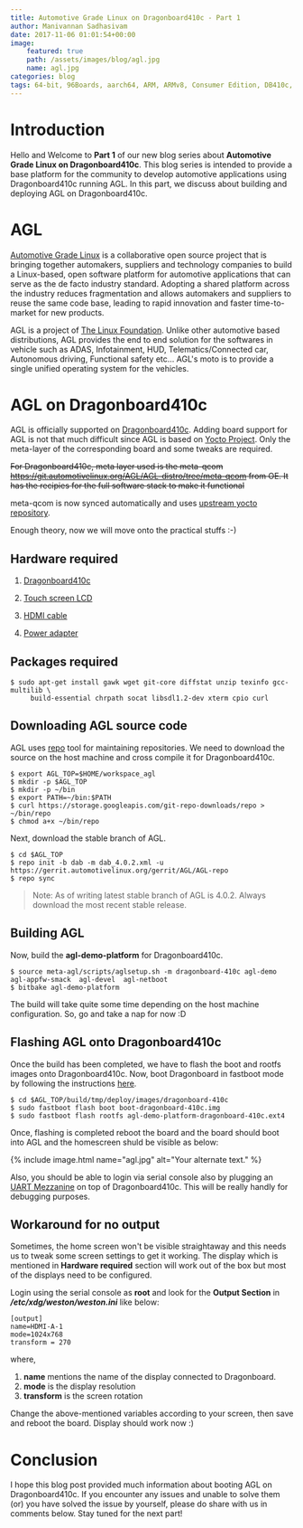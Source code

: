 ```yaml
---
title: Automotive Grade Linux on Dragonboard410c - Part 1
author: Manivannan Sadhasivam
date: 2017-11-06 01:01:54+00:00
image:
    featured: true
    path: /assets/images/blog/agl.jpg
    name: agl.jpg
categories: blog
tags: 64-bit, 96Boards, aarch64, ARM, ARMv8, Consumer Edition, DB410c, dragonboard410c, Linaro, Linux, AGL, Automotive
---
```


# **Introduction**

Hello and Welcome to **Part 1** of our new blog series about **Automotive Grade Linux on Dragonboard410c**.
This blog series is intended to provide a base platform for the community to develop automotive applications
using Dragonboard410c running AGL. In this part, we discuss about building and deploying AGL on Dragonboard410c.

# **AGL**

[Automotive Grade Linux](https://www.automotivelinux.org/) is a collaborative open source project
that is bringing together automakers, suppliers and technology companies to build a Linux-based, open
software platform for automotive applications that can serve as the de facto industry standard.
Adopting a shared platform across the industry reduces fragmentation and allows automakers and
suppliers to reuse the same code base, leading to rapid innovation and faster time-to-market for
new products.

AGL is a project of [The Linux Foundation](https://www.linuxfoundation.org/). Unlike other automotive based
distributions, AGL provides the end to end solution for the softwares in vehicle such as ADAS, Infotainment,
HUD, Telematics/Connected car, Autonomous driving, Functional safety etc... AGL's moto is to provide a single
unified operating system for the vehicles.

# **AGL on Dragonboard410c**

AGL is officially supported on [Dragonboard410c](https://at.projects.genivi.org/jira/browse/GDP-226). Adding
board support for AGL is not that much difficult since AGL is based on [Yocto Project](https://www.yoctoproject.org/).
Only the meta-layer of the corresponding board and some tweaks are required.

~~For Dragonboard410c, meta layer used is the meta-qcom https://git.automotivelinux.org/AGL/AGL-distro/tree/meta-qcom from
OE. It has the recipies for the full software stack to make it functional~~

meta-qcom is now synced automatically and uses [upstream yocto repository](https://git.yoctoproject.org/cgit/cgit.cgi/meta-qcom/). 

Enough theory, now we will move onto the practical stuffs :-)

## **Hardware required**

  1. [Dragonboard410c](/product/dragonboard410c/)

  2. [Touch screen LCD](https://www.seeedstudio.com/Raspberry-Pi-HDMI-LCD-%287-inch%29-p-2763.html)

  3. [HDMI cable](https://www.seeedstudio.com/1.5M-HDMI-to-HDMI-male-lead-cable-p-1502.html)

  4. [Power adapter](https://www.96boards.org/product/power/)

## **Packages required**

```shell
$ sudo apt-get install gawk wget git-core diffstat unzip texinfo gcc-multilib \
     build-essential chrpath socat libsdl1.2-dev xterm cpio curl
```

## **Downloading AGL source code**

AGL uses [repo](https://source.android.com/source/using-repo) tool for maintaining repositories. We need to download
the source on the host machine and cross compile it for Dragonboard410c.

```shell
$ export AGL_TOP=$HOME/workspace_agl
$ mkdir -p $AGL_TOP
$ mkdir -p ~/bin
$ export PATH=~/bin:$PATH
$ curl https://storage.googleapis.com/git-repo-downloads/repo > ~/bin/repo
$ chmod a+x ~/bin/repo
```
Next, download the stable branch of AGL.

```shell
$ cd $AGL_TOP
$ repo init -b dab -m dab_4.0.2.xml -u https://gerrit.automotivelinux.org/gerrit/AGL/AGL-repo
$ repo sync
```
> Note: As of writing latest stable branch of AGL is 4.0.2. Always download the most recent stable release.

## **Building AGL**

Now, build the **agl-demo-platform** for Dragonboard410c.

```shell
$ source meta-agl/scripts/aglsetup.sh -m dragonboard-410c agl-demo  agl-appfw-smack  agl-devel  agl-netboot
$ bitbake agl-demo-platform
```

The build will take quite some time depending on the host machine configuration. So, go and take a nap for now :D

## **Flashing AGL onto Dragonboard410c**

Once the build has been completed, we have to flash the boot and rootfs images onto Dragonboard410c. Now, boot Dragonboard
in fastboot mode by following the instructions [here](https://www.96boards.org/documentation/consumer/dragonboard410c/installation/).

```shell
$ cd $AGL_TOP/build/tmp/deploy/images/dragonboard-410c
$ sudo fastboot flash boot boot-dragonboard-410c.img
$ sudo fastboot flash rootfs agl-demo-platform-dragonboard-410c.ext4
```
Once, flashing is completed reboot the board and the board should boot into AGL and the homescreen shuld be visible as below:

{% include image.html name="agl.jpg" alt="Your alternate text." %}

Also, you should be able to login via serial console also by plugging an [UART Mezzanine](https://www.96boards.org/product/uartserial/)
on top of Dragonboard410c. This will be really handly for debugging purposes.

## **Workaround for no output**

Sometimes, the home screen won't be visible straightaway and this needs us to tweak some screen settings to get
it working. The display which is mentioned in **Hardware required** section will work out of the box but most
of the displays need to be configured.

Login using the serial console as **root** and look for the **Output Section** in ***/etc/xdg/weston/weston.ini***
like below:

```
[output]
name=HDMI-A-1
mode=1024x768
transform = 270
```
where,

1. **name** mentions the name of the display connected to Dragonboard.
2. **mode** is the display resolution
3. **transform** is the screen rotation

Change the above-mentioned variables according to your screen, then save and reboot the board. Display should work now :)

# **Conclusion**

I hope this blog post provided much information about booting AGL on Dragonboard410c. If you encounter any issues and unable to solve them (or) you have solved the issue by yourself, please do share with us in comments below. Stay tuned
for the next part!
